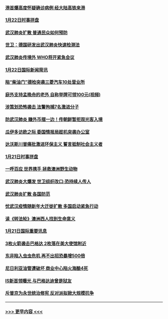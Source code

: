 #### [港首爆高度怀疑确诊病例 经大陆高铁来港](../pages/prog202/a102758613.md?t=01230801) 
#### [1月22日时事拼盘](../pages/prog202/a102758615.md?t=01230801) 
#### [武汉肺炎扩散 普通民众如何预防](../pages/prog202/a102758504.md?t=01230801) 
#### [世卫：德国研发出武汉肺炎快速检测法](../pages/prog202/a102758495.md?t=01230801) 
#### [武汉肺炎传境外 WHO将开紧急会议](../pages/prog202/a102758437.md?t=01230801) 
#### [1月22日国际新闻简讯](../pages/prog202/a102758231.md?t=01230801) 
#### [陷“柴油门”德检突袭三菱汽车10处营业所](../pages/prog202/a102758165.md?t=01230801) 
#### [庭外支持孟晚舟的老外 自称举牌可领100元(视频)](../pages/prog202/a102758092.md?t=01230801) 
#### [涉策划恐怖袭击 法警拘捕7名激进分子](../pages/prog202/a102758069.md?t=01230801) 
#### [防武汉肺炎 赚外币摆一边！传朝鲜暂拒观光客入境](../pages/prog202/a102758019.md?t=01230801) 
#### [瓜伊多访欧之际 委国情报局趁机突袭办公室](../pages/prog202/a102757999.md?t=01230801) 
#### [达沃斯川普痛批激进环保主义 誓言抵制社会主义者](../pages/prog202/a102757906.md?t=01230801) 
#### [1月21日时事拼盘](../pages/prog202/a102757893.md?t=01230801) 
#### [一呼百应 世界携手 拯救澳洲野生动物](../pages/prog202/a102757884.md?t=01230801) 
#### [武汉肺炎大爆发 世卫组织改口:恐持续人传人](../pages/prog202/a102757701.md?t=01230801) 
#### [武汉肺炎扩散 各国防范](../pages/prog202/a102757636.md?t=01230801) 
#### [忧武汉疫情随新年大迁徙扩散 多国启动紧急行动](../pages/prog202/a102757625.md?t=01230801) 
#### [读《转法轮》澳洲西人找到生命意义](../pages/prog202/a102757465.md?t=01230801) 
#### [1月21日国际重要讯息](../pages/prog202/a102757450.md?t=01230801) 
#### [3枚火箭袭击巴格达 2枚落在美大使馆附近](../pages/prog202/a102757310.md?t=01230801) 
#### [东非陷入虫虫危机 再不出招恐暴增500倍](../pages/prog202/a102757295.md?t=01230801) 
#### [尼日利亚油管遭破坏 商业中心陷火海酿4死](../pages/prog202/a102757272.md?t=01230801) 
#### [IS新首领曝光 与巴格达迪曾是狱友](../pages/prog202/a102757122.md?t=01230801) 
#### [斥普京为永世统治修宪 反对派拟掀大规模抗争](../pages/prog202/a102757022.md?t=01230801) 

----
#### [ >>> 更早内容 <<< ](../indexes/prog202-earlier.md)
